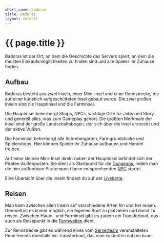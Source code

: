 ```yaml
---
short_name: badoras
title: Badoras
layout: default
---
```

# {{ page.title }}

Badoras ist der Ort, an dem die Geschichte des Servers spielt, an dem die meisten
Einkaufsmöglichkeiten zu finden sind und alle Spieler ihr Zuhause finden.

## Aufbau

Badoras besteht aus zwei Inseln, einer Mini-Insel und einer Rennstrecke, die auf
einer künstlich aufgeschütteten Insel gebaut wurde. Die zwei großen Inseln
sind die Hauptinsel und die Farminsel.

Die Hauptinsel beherbergt Shops, NPCs, wichtige Orte für Jobs und Story und
generell alles, was zum Gameplay gehört. Die größten Merkmale der Insel sind
der große Landschaftsbogen, der sich über die Insel erstreckt und der aktive
Vulkan.

Die Farminsel beherbergt alle Schrebergärten, Farmgrundstücke und Spielershops.
Hier können Spieler ihr Zuhause aufbauen und Handel treiben.

Auf einer kleinen Mini-Insel direkt neben der Hauptinsel befindet sich der
Piraten-Außenposten. Sie dient als Startpunkt für die [Dungeons](/systems/dungeons), indem
man die hier auffindbare Piratenquest beim entsprechenden [NPC](/lists/npcs) startet.

Eine Übersicht über die Inseln findest du auf der
[Livekarte](http://karte.badoras.life/).

## Reisen

Man kann zwischen allen Inseln auf verschiedene Arten hin und her reisen.
Generell ist es immer möglich, ein eigenes Boot zu platzieren und damit zu
reisen. Zwischen Haupt- und Farminsel gibt es zudem ein Transferboot, das
auch als Reisepunkt in die [Farmwelten](/maps/farmwelten) dient.

Zur Rennstrecke gibt es während eines vom [Serverteam](/team) veranstalteten Renn-Events
ebenfalls ein Transferboot, das man kostenfrei nutzen kann.
